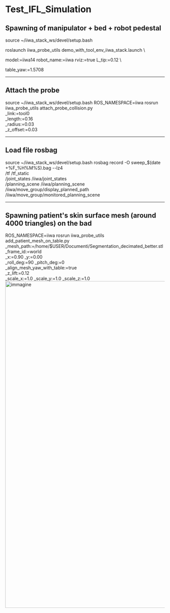 # Test_IFL_Simulation
## Spawning of manipulator + bed + robot pedestal
source ~/iiwa_stack_ws/devel/setup.bash

roslaunch iiwa_probe_utils demo_with_tool_env_iiwa_stack.launch \

  model:=iiwa14 robot_name:=iiwa rviz:=true L_tip:=0.12 \
  
  table_yaw:=1.5708

-----------------------------------------------------------------------------------------------------
## Attach the probe 

source ~/iiwa_stack_ws/devel/setup.bash
ROS_NAMESPACE=iiwa rosrun iiwa_probe_utils attach_probe_collision.py \
  _link:=tool0 \
  _length:=0.16 \
  _radius:=0.03 \
  _z_offset:=0.03

-----------------------------------------------------------------------------------------------------
## Load file rosbag

source ~/iiwa_stack_ws/devel/setup.bash
rosbag record -O sweep_$(date +%F_%H%M%S).bag --lz4 \
  /tf /tf_static \
  /joint_states /iiwa/joint_states \
  /planning_scene /iiwa/planning_scene \
  /iiwa/move_group/display_planned_path \
  /iiwa/move_group/monitored_planning_scene

-----------------------------------------------------------------------------------------------------
## Spawning patient's skin surface mesh (around 4000 triangles) on the bad

ROS_NAMESPACE=iiwa rosrun iiwa_probe_utils add_patient_mesh_on_table.py \
_mesh_path:=/home/$USER/Documenti/Segmentation_decimated_better.stl \
_frame_id:=world \
_x:=0.90 _y:=0.00 \
_roll_deg:=90 _pitch_deg:=0 \
_align_mesh_yaw_with_table:=true \
_z_lift:=0.12 \
_scale_x:=1.0 _scale_y:=1.0 _scale_z:=1.0
<img width="1850" height="1031" alt="immagine" src="https://github.com/user-attachments/assets/a892c7d0-ecb9-48fb-a5c3-05e8b80cd3d8" />
